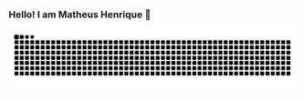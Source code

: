 ### Hello! I am Matheus Henrique 👋


![Snake animation](https://github.com/MatheusHenrique129/MatheusHenrique129/blob/output/github-contribution-grid-snake.svg)

<!--
**MatheusHenrique129/MatheusHenrique129** is a ✨ _special_ ✨ repository because its `README.md` (this file) appears on your GitHub profile.

Here are some ideas to get you started:

- 🔭 I’m currently working on ...
- 🌱 I’m currently learning ...
- 👯 I’m looking to collaborate on ...
- 🤔 I’m looking for help with ...
- 💬 Ask me about ...
- 📫 How to reach me: ...
- 😄 Pronouns: ...
- ⚡ Fun fact: ...
-->
